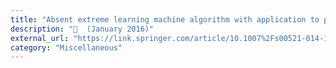 ```yaml
---
title: "Absent extreme learning machine algorithm with application to packed executable identification"
description: "📰  (January 2016)"
external_url: "https://link.springer.com/article/10.1007%2Fs00521-014-1558-4"
category: "Miscellaneous"
---
```

